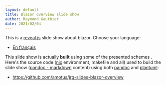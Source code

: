 ```yaml
---
layout: default
title: Blazor overview slide show
author: Raymond Gauthier
date: 2021/02/04
---
```


This is a [reveal.js] slide show about blazor. Choose your language:

 -  [En français](./slides-revealjs.fr.html)


This slide show is actually **built** using some of the presented schemes .
Here's the source code ([nix] environment, makefile and all) used to build
the slide show ([pandoc - markdown] content) using both [pandoc] and [plantuml]:

 -  <https://github.com/amotus/jrg-slides-blazor-overview>


[plantuml]: https://plantuml.com/
[pandoc]: https://pandoc.org/
[nix]: https://nixos.org/nix/
[pandoc - markdown]: https://pandoc.org/MANUAL.html#pandocs-markdown
[reveal.js]: https://revealjs.com/#/
